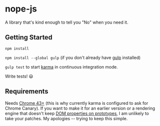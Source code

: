 # nope-js
A library that's kind enough to tell you "No" when you need it.

## Getting Started

`npm install`

`npm install --global gulp` (if you don't already have [gulp](http://gulpjs.com/) installed)

`gulp test` to start [karma](http://karma-runner.github.io/) in continuous integration mode.

Write tests! :smiley:

## Requirements

Needs [Chrome 43+](http://updates.html5rocks.com/2015/04/DOM-attributes-now-on-the-prototype) (this is why currently karma is configured to ask for Chrome Canary). If you want to make it for an earlier version or a rendering engine that doesn't keep [DOM properties on prototypes]((http://updates.html5rocks.com/2015/04/DOM-attributes-now-on-the-prototype) ), I am unlikely to take your patches. My apologies -- trying to keep this simple.